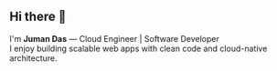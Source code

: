 ## Hi there 👋

I'm **Juman Das** — Cloud Engineer | Software Developer  
I enjoy building scalable web apps with clean code and cloud-native architecture.

<!--
**jumandas/jumandas** is a ✨ _special_ ✨ repository because its `README.md` (this file) appears on your GitHub profile.
-->
